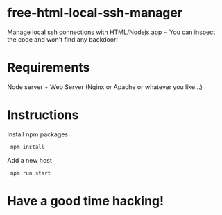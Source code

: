 # free-html-local-ssh-manager
Manage local ssh connections with HTML/Nodejs app ~ You can inspect the code and won't find any backdoor! <br>

# Requirements

Node server + Web Server (Nginx or Apache or whatever you like...)

# Instructions

Install npm packages
```bash
 npm install
```
Add a new host
```bash
 npm run start
```
# Have a good time hacking!
